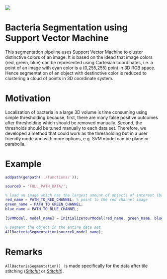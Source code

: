 <img src="https://github.com/Fouga/BacteriaSegmentationSVM/gh-pages/pipe.png" />

# Bacteria Segmentation using Support Vector Machine

This segmentation pipeline uses Support Vector Machine to cluster distinctive colors of an image. It is based on the idead that image colors (red, green, blue) can be represented using Cartesian coordinates, i.e. a point of an image with cyan color is a (0,255,255) point in 3D RGB space. Hence segmentation of an object with destinctive color is reduced to clustering a cloud of points in 3D coordinate system. 

# Motivation

Localization of bacteria in a large 3D volume is time consuming using simple thresholding because, first, there are many false positive outcomes after thresholding which should be removed manually. Second, the thresholds should be tuned manually to each data set. Therefore, we developed a method that could work as the thresholding but in a user friendly mode and with more options, e.g. SVM model can be plane or parabolla.  


# Example
```Matlab
addpath(genpath('./functions/'));

sourceD = 'FULL_PATH_DATA/';

% load an image which has the largest amount of objects of interest (bacteria)
red_name = PATH_TO_RED_CHANNEL; % point to the red channel image
green_name = PATH_TO_GREEN_CHANNEL;
blue_name = PATH_TO_BLUE_CHANNEL;
 
[SVMModel, model_name] = InitializeYourModel(red_name, green_name, blue_name);

% segment the object in the entire data set
AllBacteriaSegmentation(sourceD,model_name);

```

# Remarks

```AllBacteriaSegmentation() ``` is made specifically for the data after tile stitching ([*StitchIt*](https://github.com/Fouga/StitchIt/) or [*StitchIt*](https://github.com/BaselLaserMouse/StitchIt)).
